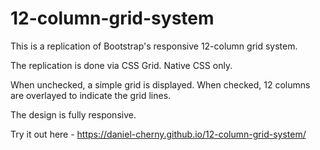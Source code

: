 # 12-column-grid-system

This is a replication of Bootstrap's responsive 12-column grid system. 

The replication is done via CSS Grid. Native CSS only.

When unchecked, a simple grid is displayed. When checked, 12 columns are overlayed to indicate the grid lines. 

The design is fully responsive.

Try it out here - https://daniel-cherny.github.io/12-column-grid-system/
